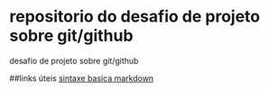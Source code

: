 # repositorio do desafio de projeto sobre git/github
desafio de projeto sobre git/github

##links úteis 
[sintaxe basíca markdown](https://www.markdownguide.org/basic-sintax/)
